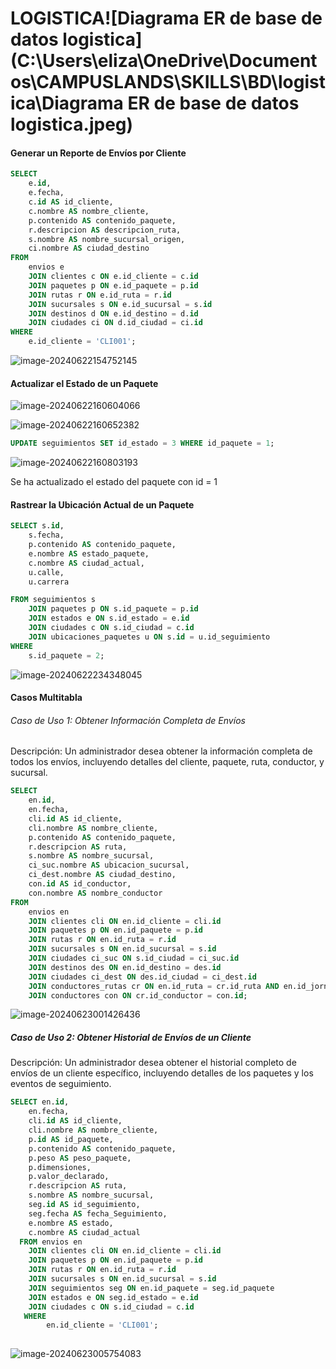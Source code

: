# LOGISTICA![Diagrama ER de base de datos logistica](C:\Users\eliza\OneDrive\Documentos\CAMPUSLANDS\SKILLS\BD\logistica\Diagrama ER de base de datos logistica.jpeg)

#### Generar un Reporte de Envíos por Cliente

```sql
SELECT 
    e.id,
    e.fecha,
    c.id AS id_cliente,
    c.nombre AS nombre_cliente,
    p.contenido AS contenido_paquete,
    r.descripcion AS descripcion_ruta,
    s.nombre AS nombre_sucursal_origen,
    ci.nombre AS ciudad_destino
FROM 
    envios e
    JOIN clientes c ON e.id_cliente = c.id
    JOIN paquetes p ON e.id_paquete = p.id
    JOIN rutas r ON e.id_ruta = r.id
    JOIN sucursales s ON e.id_sucursal = s.id
    JOIN destinos d ON e.id_destino = d.id
    JOIN ciudades ci ON d.id_ciudad = ci.id
WHERE 
    e.id_cliente = 'CLI001';
```

![image-20240622154752145](C:\Users\eliza\AppData\Roaming\Typora\typora-user-images\image-20240622154752145.png)

#### Actualizar el Estado de un Paquete

![image-20240622160604066](C:\Users\eliza\AppData\Roaming\Typora\typora-user-images\image-20240622160604066.png)

![image-20240622160652382](C:\Users\eliza\AppData\Roaming\Typora\typora-user-images\image-20240622160652382.png)

```sql
UPDATE seguimientos SET id_estado = 3 WHERE id_paquete = 1;
```

![image-20240622160803193](C:\Users\eliza\AppData\Roaming\Typora\typora-user-images\image-20240622160803193.png)

Se ha actualizado el estado del paquete con id = 1

#### Rastrear la Ubicación Actual de un Paquete

```sql
SELECT s.id,
    s.fecha,
    p.contenido AS contenido_paquete,
    e.nombre AS estado_paquete,
    c.nombre AS ciudad_actual,
    u.calle,
    u.carrera

FROM seguimientos s
    JOIN paquetes p ON s.id_paquete = p.id
    JOIN estados e ON s.id_estado = e.id
    JOIN ciudades c ON s.id_ciudad = c.id
    JOIN ubicaciones_paquetes u ON s.id = u.id_seguimiento
WHERE
    s.id_paquete = 2;

```

![image-20240622234348045](C:\Users\eliza\AppData\Roaming\Typora\typora-user-images\image-20240622234348045.png)

#### Casos Multitabla

###### Caso de Uso 1: Obtener Información Completa de Envíos

Descripción: Un administrador desea obtener la información completa de todos los envíos,
incluyendo detalles del cliente, paquete, ruta, conductor, y sucursal.

```sql
SELECT 
    en.id,
    en.fecha,
    cli.id AS id_cliente,
    cli.nombre AS nombre_cliente,
    p.contenido AS contenido_paquete,
    r.descripcion AS ruta,
    s.nombre AS nombre_sucursal,
    ci_suc.nombre AS ubicacion_sucursal,
    ci_dest.nombre AS ciudad_destino,
    con.id AS id_conductor,
    con.nombre AS nombre_conductor
FROM 
    envios en
    JOIN clientes cli ON en.id_cliente = cli.id
    JOIN paquetes p ON en.id_paquete = p.id
    JOIN rutas r ON en.id_ruta = r.id
    JOIN sucursales s ON en.id_sucursal = s.id
    JOIN ciudades ci_suc ON s.id_ciudad = ci_suc.id
    JOIN destinos des ON en.id_destino = des.id
    JOIN ciudades ci_dest ON des.id_ciudad = ci_dest.id
    JOIN conductores_rutas cr ON en.id_ruta = cr.id_ruta AND en.id_jornada = cr.id_jornada
    JOIN conductores con ON cr.id_conductor = con.id;

```

![image-20240623001426436](C:\Users\eliza\AppData\Roaming\Typora\typora-user-images\image-20240623001426436.png)

##### Caso de Uso 2: Obtener Historial de Envíos de un Cliente

Descripción: Un administrador desea obtener el historial completo de envíos de un cliente
específico, incluyendo detalles de los paquetes y los eventos de seguimiento.

```sql
SELECT en.id,
	en.fecha,
	cli.id AS id_cliente,
	cli.nombre AS nombre_cliente,
	p.id AS id_paquete,
	p.contenido AS contenido_paquete,
	p.peso AS peso_paquete,
	p.dimensiones,
	p.valor_declarado,
	r.descripcion AS ruta,
    s.nombre AS nombre_sucursal,
    seg.id AS id_seguimiento,
    seg.fecha AS fecha_Seguimiento,
    e.nombre AS estado,
    c.nombre AS ciudad_actual
  FROM envios en
  	JOIN clientes cli ON en.id_cliente = cli.id
  	JOIN paquetes p ON en.id_paquete = p.id
  	JOIN rutas r ON en.id_ruta = r.id
    JOIN sucursales s ON en.id_sucursal = s.id
    JOIN seguimientos seg ON en.id_paquete = seg.id_paquete
    JOIN estados e ON seg.id_estado = e.id
    JOIN ciudades c ON s.id_ciudad = c.id
   WHERE
   		en.id_cliente = 'CLI001';
    
```

![image-20240623005754083](C:\Users\eliza\AppData\Roaming\Typora\typora-user-images\image-20240623005754083.png)
